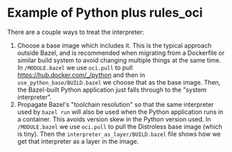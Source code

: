 # Example of Python plus rules_oci

There are a couple ways to treat the interpreter:

1. Choose a base image which includes it. This is the typical approach outside Bazel, and is
    recommended when migrating from a Dockerfile or similar build system to avoid changing
    multiple things at the same time. In `/MODULE.bazel` we use `oci.pull` to pull https://hub.docker.com/_/python and then in `use_python_base/BUILD.bazel` we choose that as the base image. Then, the Bazel-built Python application just falls through to the "system interpreter".
2. Propagate Bazel's "toolchain resolution" so that the same interpreter used by `bazel run` 
    will also be used when the Python application runs in a container. This avoids version skew in the Python version used. In `/MODULE.bazel` we use `oci.pull` to pull the Distroless base image (which is tiny). Then the `interpreter_as_layer/BUILD.bazel` file shows how we get that interpreter as a layer in the image.
